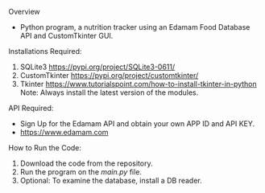 Overview
- Python program, a nutrition tracker using an Edamam Food Database API and CustomTkinter GUI.

Installations Required:
1. SQLite3
   https://pypi.org/project/SQLite3-0611/
2. CustomTkinter
   https://pypi.org/project/customtkinter/
3. Tkinter
   https://www.tutorialspoint.com/how-to-install-tkinter-in-python
Note: Always install the latest version of the modules.

API Required:
- Sign Up for the Edamam API and obtain your own APP ID and API KEY.
- https://www.edamam.com

How to Run the Code:
1. Download the code from the repository.
2. Run the program on the _main.py_ file.
3. Optional: To examine the database, install a DB reader.

    
   

